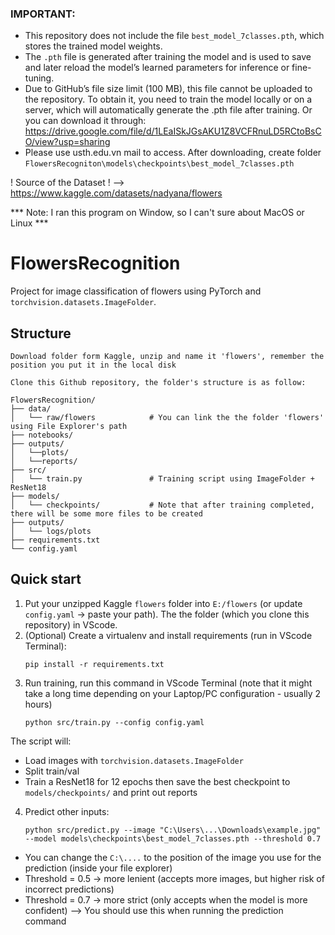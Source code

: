### IMPORTANT: 
- This repository does not include the file `best_model_7classes.pth`, which stores the trained model weights.
- The `.pth` file is generated after training the model and is used to save and later reload the model’s learned parameters for inference or fine-tuning.
- Due to GitHub’s file size limit (100 MB), this file cannot be uploaded to the repository. To obtain it, you need to train the model locally or on a server, which will automatically generate the .pth file after training. Or you can download it through: https://drive.google.com/file/d/1LEaISkJGsAKU1Z8VCFRnuLD5RCtoBsCO/view?usp=sharing
- Please use usth.edu.vn mail to access. After downloading, create folder `FlowersRecogniton\models\checkpoints\best_model_7classes.pth`

! Source of the Dataset ! --> https://www.kaggle.com/datasets/nadyana/flowers

*** Note: I ran this program on Window, so I can't sure about MacOS or Linux ***

# FlowersRecognition

Project for image classification of flowers using PyTorch and `torchvision.datasets.ImageFolder`.

## Structure

```
Download folder form Kaggle, unzip and name it 'flowers', remember the position you put it in the local disk

Clone this Github repository, the folder's structure is as follow:

FlowersRecognition/
├── data/
│   └── raw/flowers            # You can link the the folder 'flowers' using File Explorer's path 
├── notebooks/
├── outputs/
│   └──plots/
│   └──reports/
├── src/
│   └── train.py               # Training script using ImageFolder + ResNet18
├── models/
│   └── checkpoints/           # Note that after training completed, there will be some more files to be created
├── outputs/
│   └── logs/plots
├── requirements.txt
└── config.yaml
```

## Quick start

1. Put your unzipped Kaggle `flowers` folder into `E:/flowers` (or update `config.yaml` -> paste your path). The the folder (which you clone this repository) in VScode.
2. (Optional) Create a virtualenv and install requirements (run in VScode Terminal):
   ```
   pip install -r requirements.txt
   ```
3. Run training, run this command in VScode Terminal (note that it might take a long time depending on your Laptop/PC configuration - usually 2 hours)
   ```
   python src/train.py --config config.yaml  
   ```

The script will:
- Load images with `torchvision.datasets.ImageFolder`
- Split train/val
- Train a ResNet18 for 12 epochs then save the best checkpoint to `models/checkpoints/` and print out reports

4. Predict other inputs:
   ```
   python src/predict.py --image "C:\Users\...\Downloads\example.jpg" --model models\checkpoints\best_model_7classes.pth --threshold 0.7
   ```
- You can change the `C:\....` to the position of the image you use for the prediction (inside your file explorer)
- Threshold = 0.5 → more lenient (accepts more images, but higher risk of incorrect predictions)
- Threshold = 0.7 → more strict (only accepts when the model is more confident) --> You should use this when running the prediction command
